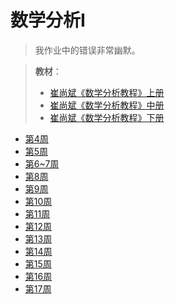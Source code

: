 # 数学分析I

> 我作业中的错误非常幽默。

> **教材**：
> - [崔尚斌《数学分析教程》上册](/Book/崔尚斌.++数学分析教程.1.pdf.pdf)
> - [崔尚斌《数学分析教程》中册](/Book/崔尚斌.++数学分析教程.2.pdf(1).pdf)
> - [崔尚斌《数学分析教程》下册](/Book/数学分析教程（崔尚斌）下册.pdf)

- [第4周](/作业/数学分析I/数分hw_week4.pdf)
- [第5周](/作业/数学分析I/数分hw_week5.pdf)
- [第6~7周](/作业/数学分析I/数分hw_week6~7.pdf)
- [第8周](/作业/数学分析I/数分hw_week8.pdf)
- [第9周](/作业/数学分析I/数分hw_week9.pdf)
- [第10周](/作业/数学分析I/数分hw_week10.pdf)
- [第11周](/作业/数学分析I/数分hw_week11.pdf)
- [第12周](/作业/数学分析I/数分hw_week12.pdf)
- [第13周](/作业/数学分析I/数分hw_week13.pdf)
- [第14周](/作业/数学分析I/数分hw_week14.pdf)
- [第15周](/作业/数学分析I/数分hw_week15.pdf)
- [第16周](/作业/数学分析I/数分hw_week16.pdf)
- [第17周](/作业/数学分析I/数分hw_week17.pdf)



